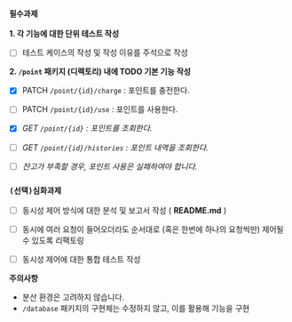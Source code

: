 ### `필수과제`

**1. 각 기능에 대한 단위 테스트 작성**

- [ ] 테스트 케이스의 작성 및 작성 이유를 주석으로 작성


**2. `/point` 패키지 (디렉토리) 내에 TODO 기본 기능 작성**

- [x] PATCH  `/point/{id}/charge` : 포인트를 충전한다.
- [ ] PATCH `/point/{id}/use` : 포인트를 사용한다.
- [x] *GET `/point/{id}` : 포인트를 조회한다.*
- [ ] *GET `/point/{id}/histories` : 포인트 내역을 조회한다.*
- [ ] *잔고가 부족할 경우, 포인트 사용은 실패하여야 합니다.*



### `(선택)심화과제`

- [ ] 동시성 제어 방식에 대한 분석 및 보고서 작성 ( **README.md** )
- [ ] 동시에 여러 요청이 들어오더라도 순서대로 (혹은 한번에 하나의 요청씩만) 제어될 수 있도록 리팩토링 
- [ ] 동시성 제어에 대한 통합 테스트 작성


**주의사항**
* 분산 환경은 고려하지 않습니다.
* `/database` 패키지의 구현체는 수정하지 않고, 이를 활용해 기능을 구현


